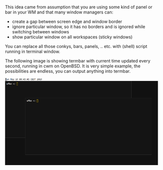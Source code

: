 This idea came from assumption that you are using some kind of panel or
bar in your WM and that many window managers can:

* create a gap between screen edge and window border
* ignore particular window, so it has no borders and is ignored while switching between windows
* show particular window on all workspaces (sticky windows)

You can replace all those conkys, bars, panels, ..  etc.  with (shell)
script running in terminal window.

The following image is showing termbar with current time updated
every second, running in cwm on OpenBSD. It is very simple example,
the possibilities are endless, you can output anything into termbar.

![termbar running in cwm](./shot_08:45:45.png?raw=true)
